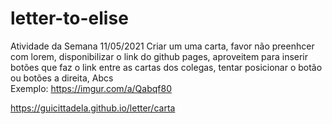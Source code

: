 # letter-to-elise


Atividade da Semana 11/05/2021  Criar um uma carta, favor não preenhcer com lorem, disponibilizar o link do github pages, 
aproveitem para inserir botões que faz o link entre as cartas dos colegas, tentar posicionar o botão ou botões a direita, Abcs  
Exemplo: https://imgur.com/a/Qabqf80


https://guicittadela.github.io/letter/carta
